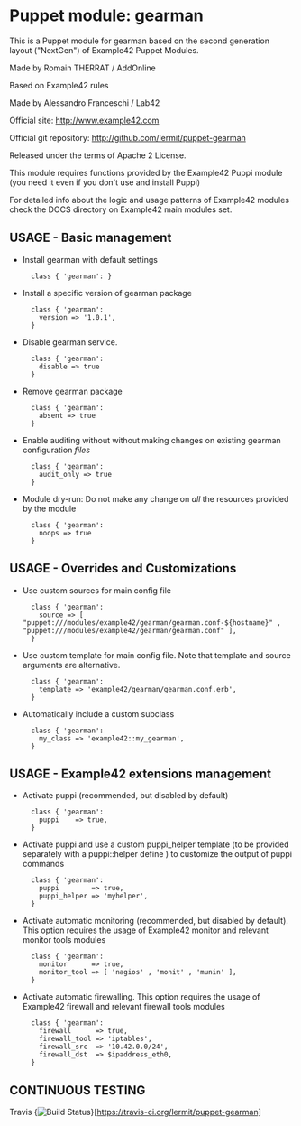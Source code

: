 # Puppet module: gearman

This is a Puppet module for gearman based on the second generation layout ("NextGen") of Example42 Puppet Modules.

Made by Romain THERRAT / AddOnline

Based on Example42 rules

Made by Alessandro Franceschi / Lab42

Official site: http://www.example42.com

Official git repository: http://github.com/lermit/puppet-gearman

Released under the terms of Apache 2 License.

This module requires functions provided by the Example42 Puppi module (you need it even if you don't use and install Puppi)

For detailed info about the logic and usage patterns of Example42 modules check the DOCS directory on Example42 main modules set.


## USAGE - Basic management

* Install gearman with default settings

        class { 'gearman': }

* Install a specific version of gearman package

        class { 'gearman':
          version => '1.0.1',
        }

* Disable gearman service.

        class { 'gearman':
          disable => true
        }

* Remove gearman package

        class { 'gearman':
          absent => true
        }

* Enable auditing without without making changes on existing gearman configuration *files*

        class { 'gearman':
          audit_only => true
        }

* Module dry-run: Do not make any change on *all* the resources provided by the module

        class { 'gearman':
          noops => true
        }


## USAGE - Overrides and Customizations
* Use custom sources for main config file

        class { 'gearman':
          source => [ "puppet:///modules/example42/gearman/gearman.conf-${hostname}" , "puppet:///modules/example42/gearman/gearman.conf" ],
        }


* Use custom template for main config file. Note that template and source arguments are alternative.

        class { 'gearman':
          template => 'example42/gearman/gearman.conf.erb',
        }

* Automatically include a custom subclass

        class { 'gearman':
          my_class => 'example42::my_gearman',
        }


## USAGE - Example42 extensions management
* Activate puppi (recommended, but disabled by default)

        class { 'gearman':
          puppi    => true,
        }

* Activate puppi and use a custom puppi_helper template (to be provided separately with a puppi::helper define ) to customize the output of puppi commands

        class { 'gearman':
          puppi        => true,
          puppi_helper => 'myhelper',
        }

* Activate automatic monitoring (recommended, but disabled by default). This option requires the usage of Example42 monitor and relevant monitor tools modules

        class { 'gearman':
          monitor      => true,
          monitor_tool => [ 'nagios' , 'monit' , 'munin' ],
        }

* Activate automatic firewalling. This option requires the usage of Example42 firewall and relevant firewall tools modules

        class { 'gearman':
          firewall      => true,
          firewall_tool => 'iptables',
          firewall_src  => '10.42.0.0/24',
          firewall_dst  => $ipaddress_eth0,
        }


## CONTINUOUS TESTING

Travis {<img src="https://travis-ci.org/lermit/puppet-gearman.png?branch=master" alt="Build Status" />}[https://travis-ci.org/lermit/puppet-gearman]
